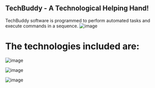 ## TechBuddy - A Technological Helping Hand!
TechBuddy software is programmed to perform automated tasks and execute commands in a sequence.
![image](https://user-images.githubusercontent.com/66177822/149616089-3b89dea4-af0b-46e5-aa29-1b2ea3c25a2e.png)

# The technologies included are:

![image](https://user-images.githubusercontent.com/66177822/149616320-26b6c6c3-876b-4e56-bb2e-b064283c1000.png)


![image](https://user-images.githubusercontent.com/66177822/149616244-96be2a86-d90f-4dbb-a397-51fecc669abf.png)


![image](https://user-images.githubusercontent.com/66177822/149616253-3a19e5dd-1559-400a-8c0d-f9102215cdb2.png)



